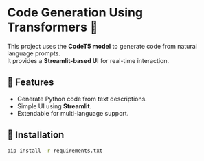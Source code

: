 # Code Generation Using Transformers 🚀

This project uses the **CodeT5 model** to generate code from natural language prompts.  
It provides a **Streamlit-based UI** for real-time interaction.

## 📌 Features
- Generate Python code from text descriptions.
- Simple UI using **Streamlit**.
- Extendable for multi-language support.

## 🔧 Installation
```bash
pip install -r requirements.txt
